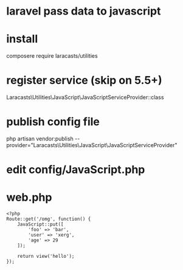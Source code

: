 laravel pass data to javascript
===============================

# install
composere require laracasts/utilities

# register service (skip on 5.5+)
Laracasts\Utilities\JavaScript\JavaScriptServiceProvider::class

# publish config file
php artisan vendor:publish --provider="Laracasts\Utilities\JavaScript\JavaScriptServiceProvider"

# edit config/JavaScript.php
# web.php
```
<?php
Route::get('/omg', function() {
    JavaScript::put([
        'foo' => 'bar',
        'user' => 'xerg',
        'age' => 29
    ]);

    return view('hello');
});
```
